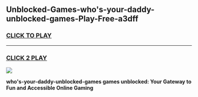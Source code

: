
## Unblocked-Games-who's-your-daddy-unblocked-games-Play-Free-a3dff
<h3>
<a href="https://premium76.site?title=who's-your-daddy-unblocked-games&ref=10A">CLICK TO PLAY</a></h3>
<hr>

<h3>
<a href="https://premium76.site?title=who's-your-daddy-unblocked-games&ref=10A">CLICK 2 PLAY</a>
  
</h3>

<a href="https://premium76.site?title=who's-your-daddy-unblocked-games&ref=10A"><img src="https://clearcache.store/games.png"></a>


**who's-your-daddy-unblocked-games games unblocked: Your Gateway to Fun and Accessible Online Gaming**
